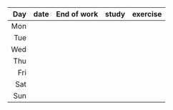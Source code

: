 |  Day | date | End of work | study | exercise |
| ---: | ---: | ----------: | ----: | -------: |
|  Mon |      |             |       |          |
|  Tue |      |             |       |          |
|  Wed |      |             |       |          |
|  Thu |      |             |       |          |
|  Fri |      |             |       |          |
|  Sat |      |             |       |          |
|  Sun |      |             |       |          |